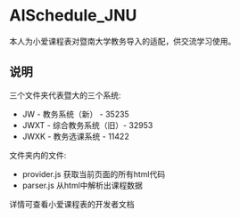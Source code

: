 # AISchedule_JNU
本人为小爱课程表对暨南大学教务导入的适配，供交流学习使用。

## 说明
三个文件夹代表暨大的三个系统:
- JW - 教务系统（新） - 35235
- JWXT - 综合教务系统（旧）- 32953
- JWXK - 教务选课系统 - 11422

文件夹内的文件:
- provider.js 获取当前页面的所有html代码
- parser.js 从html中解析出课程数据

详情可查看小爱课程表的开发者文档

